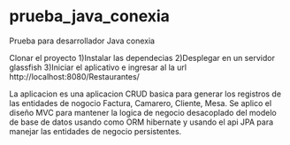 # prueba_java_conexia
Prueba para desarrollador Java conexia

Clonar el proyecto
1)Instalar las dependecias
2)Desplegar en un servidor glassfish
3)Iniciar el aplicativo e ingresar al la url http://localhost:8080/Restaurantes/

La aplicacion es una aplicacion CRUD basica para generar los registros de las entidades de nogocio Factura, Camarero, Cliente, Mesa.
Se aplico el diseño MVC para mantener la logica de negocio desacoplado del modelo de base de datos usando como ORM hibernate y usando el api JPA para manejar las entidades de negocio persistentes.
